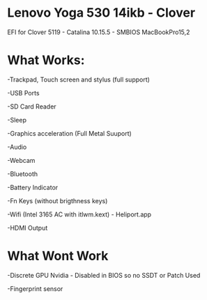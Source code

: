 # Lenovo Yoga 530 14ikb - Clover

EFI for Clover 5119 - Catalina 10.15.5 - SMBIOS MacBookPro15,2

# What Works:


-Trackpad, Touch screen and stylus (full support)

-USB Ports

-SD Card Reader

-Sleep

-Graphics acceleration (Full Metal Suuport)

-Audio

-Webcam

-Bluetooth

-Battery Indicator

-Fn Keys (without brigthness keys)

-Wifi (Intel 3165 AC with itlwm.kext) - Heliport.app

-HDMI Output


# What Wont Work

-Discrete GPU Nvidia - Disabled in BIOS so no SSDT or Patch Used

-Fingerprint sensor

